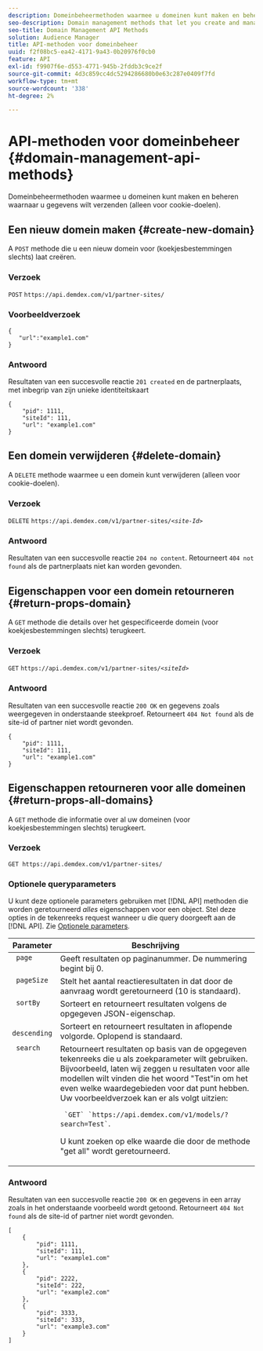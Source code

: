 ```yaml
---
description: Domeinbeheermethoden waarmee u domeinen kunt maken en beheren waarnaar u gegevens wilt verzenden (alleen voor cookie-doelen).
seo-description: Domain management methods that let you create and manage the domains to which you want to send data (for cookie destinations only).
seo-title: Domain Management API Methods
solution: Audience Manager
title: API-methoden voor domeinbeheer
uuid: f2f08bc5-ea42-4171-9a43-0b20976f0cb0
feature: API
exl-id: f9907f6e-d553-4771-945b-2fddb3c9ce2f
source-git-commit: 4d3c859cc4dc5294286680b0e63c287e0409f7fd
workflow-type: tm+mt
source-wordcount: '338'
ht-degree: 2%

---
```


# API-methoden voor domeinbeheer {#domain-management-api-methods}

Domeinbeheermethoden waarmee u domeinen kunt maken en beheren waarnaar u gegevens wilt verzenden (alleen voor cookie-doelen).

<!-- c_partner_site.xml -->

## Een nieuw domein maken {#create-new-domain}

A `POST` methode die u een nieuw domein voor (koekjesbestemmingen slechts) laat creëren.

<!-- r_post_new_partner_site.xml -->

### Verzoek

`POST` `https://api.demdex.com/v1/partner-sites/`

### Voorbeeldverzoek

```
{
   "url":"example1.com"
}
```

### Antwoord

Resultaten van een succesvolle reactie `201 created` en de partnerplaats, met inbegrip van zijn unieke identiteitskaart

```
{
    "pid": 1111,
    "siteId": 111,
    "url": "example1.com"
}
```

## Een domein verwijderen {#delete-domain}

A `DELETE` methode waarmee u een domein kunt verwijderen (alleen voor cookie-doelen).

<!-- r_delete_partner_site.xml -->

### Verzoek

`DELETE` `https://api.demdex.com/v1/partner-sites/`*`<site-Id>`*

### Antwoord

Resultaten van een succesvolle reactie `204 no content`. Retourneert `404 not found` als de partnerplaats niet kan worden gevonden.

## Eigenschappen voor een domein retourneren {#return-props-domain}

A `GET` methode die details over het gespecificeerde domein (voor koekjesbestemmingen slechts) terugkeert.

<!-- r_get_partner_site.xml -->

### Verzoek

`GET` `https://api.demdex.com/v1/partner-sites/`*`<siteId>`*

### Antwoord

Resultaten van een succesvolle reactie `200 OK` en gegevens zoals weergegeven in onderstaande steekproef. Retourneert `404 Not found` als de site-id of partner niet wordt gevonden.

```
{
    "pid": 1111,
    "siteId": 111,
    "url": "example1.com"
}
```

## Eigenschappen retourneren voor alle domeinen {#return-props-all-domains}

A `GET` methode die informatie over al uw domeinen (voor koekjesbestemmingen slechts) terugkeert.

<!-- r_get_partner_sites.xml -->

### Verzoek

`GET https://api.demdex.com/v1/partner-sites/`

### Optionele queryparameters

U kunt deze optionele parameters gebruiken met [!DNL API] methoden die worden geretourneerd *alles* eigenschappen voor een object. Stel deze opties in de tekenreeks request wanneer u die query doorgeeft aan de [!DNL API]. Zie [Optionele parameters](../../api/rest-api-main/aam-api-getting-started.md#optional-api-query-parameters).

<table id="table_B05A8EE22C9A4C72B84A8479E1AB7D0A"> 
 <thead> 
  <tr> 
   <th colname="col1" class="entry"> Parameter </th> 
   <th colname="col2" class="entry"> Beschrijving </th> 
  </tr>
 </thead>
 <tbody> 
  <tr valign="top"> 
   <td colname="col1"><code> page</code> </td> 
   <td colname="col2"> Geeft resultaten op paginanummer. De nummering begint bij 0. </td> 
  </tr> 
  <tr valign="top"> 
   <td colname="col1"><code> pageSize</code> </td> 
   <td colname="col2"> Stelt het aantal reactieresultaten in dat door de aanvraag wordt geretourneerd (10 is standaard). </td>
  </tr>
  <tr valign="top"> 
   <td colname="col1"><code> sortBy</code> </td> 
   <td colname="col2"> Sorteert en retourneert resultaten volgens de opgegeven JSON-eigenschap. </td>
  </tr>
  <tr valign="top"> 
   <td colname="col1"><code> descending</code> </td>
   <td colname="col2"> Sorteert en retourneert resultaten in aflopende volgorde. Oplopend is standaard. </td>
  </tr>
  <tr valign="top">
   <td colname="col1"><code> search</code> </td>
   <td colname="col2">Retourneert resultaten op basis van de opgegeven tekenreeks die u als zoekparameter wilt gebruiken. Bijvoorbeeld, laten wij zeggen u resultaten voor alle modellen wilt vinden die het woord "Test"in om het even welke waardegebieden voor dat punt hebben. Uw voorbeeldverzoek kan er als volgt uitzien: <p><code> `GET` `https://api.demdex.com/v1/models/?search=Test`</code>. </p> <p>U kunt zoeken op elke waarde die door de methode "get all" wordt geretourneerd. </p> </td>
  </tr> 
 </tbody> 
</table>

### Antwoord

Resultaten van een succesvolle reactie `200 OK` en gegevens in een array zoals in het onderstaande voorbeeld wordt getoond. Retourneert `404 Not found` als de site-id of partner niet wordt gevonden.

```
[
    {
        "pid": 1111,
        "siteId": 111,
        "url": "example1.com"
    },
    {
        "pid": 2222,
        "siteId": 222,
        "url": "example2.com"
    },
    {
        "pid": 3333,
        "siteId": 333,
        "url": "example3.com"
    }
]
```
